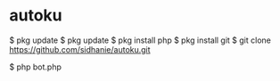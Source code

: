 # autoku

$ pkg update
$ pkg update
$ pkg install php
$ pkg install git
$ git clone https://github.com/sidhanie/autoku.git

$ php bot.php
